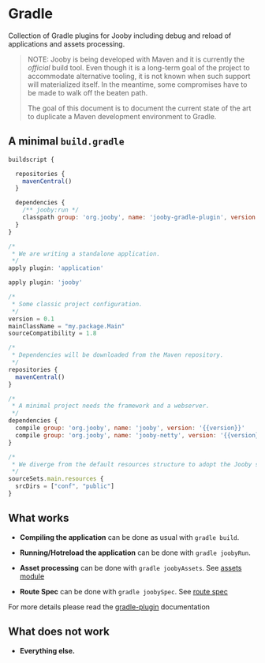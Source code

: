 # Gradle

Collection of Gradle plugins for Jooby including debug and reload of applications and assets processing.

> NOTE: Jooby is being developed with Maven and it is currently the *official* build tool. Even though
it is a long-term goal of the project to accommodate alternative tooling, it is not known when such 
support will materialized itself. In the meantime, some compromises have to be made to walk off the beaten path.
>
> The goal of this document is to document the current state of the art to duplicate a Maven development environment to Gradle.

## A minimal `build.gradle`

```js
buildscript {

  repositories {
    mavenCentral()
  }

  dependencies {
    /** jooby:run */
    classpath group: 'org.jooby', name: 'jooby-gradle-plugin', version: '{{version}}'
  }
}

/*
 * We are writing a standalone application.
 */
apply plugin: 'application'

apply plugin: 'jooby'

/*
 * Some classic project configuration.
 */
version = 0.1
mainClassName = "my.package.Main"
sourceCompatibility = 1.8

/*
 * Dependencies will be downloaded from the Maven repository.
 */
repositories {
  mavenCentral()
}

/*
 * A minimal project needs the framework and a webserver.
 */
dependencies {
  compile group: 'org.jooby', name: 'jooby', version: '{{version}}'
  compile group: 'org.jooby', name: 'jooby-netty', version: '{{version}}'
}

/*
 * We diverge from the default resources structure to adopt the Jooby standard.
 */
sourceSets.main.resources {
  srcDirs = ["conf", "public"]
}
```

## What works

- **Compiling the application** can be done as usual with `gradle build`.

- **Running/Hotreload the application** can be done with `gradle joobyRun`.

- **Asset processing** can be done with `gradle joobyAssets`. See [assets module](https://github.com/jooby-project/jooby/tree/master/jooby-assets)

- **Route Spec** can be done with `gradle joobySpec`. See [route spec](https://github.com/jooby-project/jooby/tree/master/jooby-spec) 

For more details please read the [gradle-plugin](https://github.com/jooby-project/jooby/tree/master/jooby-gradle-plugin) documentation

## What does not work

- **Everything else.**
